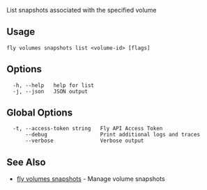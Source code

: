 List snapshots associated with the specified volume

## Usage
~~~
fly volumes snapshots list <volume-id> [flags]
~~~

## Options

~~~
  -h, --help   help for list
  -j, --json   JSON output
~~~

## Global Options

~~~
  -t, --access-token string   Fly API Access Token
      --debug                 Print additional logs and traces
      --verbose               Verbose output
~~~

## See Also

* [fly volumes snapshots](/docs/flyctl/volumes-snapshots/)	 - Manage volume snapshots

